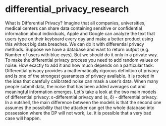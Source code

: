 # differential_privacy_research

What is Differential Privacy?
Imagine that all companies, universities, medical centers can share data containing sensitive or confidential information about individuals, Apple and Google can analyze the text that users type on their keyboard every day and make a better product using this without big data breaches. We can do it with differential privacy methods. Suppose we have a database and want to return output (e.g. Number of users with blue eyes). But we should do it only in a private way. To make the differential privacy process you need to add random values or noise. How exactly to add it and how much depends on a particular task. Differential privacy provides a mathematically rigorous definition of privacy and is one of the strongest guarantees of privacy available. It is rooted in the idea that carefully calibrated noise can mask a user’s data. When many people submit data, the noise that has been added averages out and meaningful information emerges. Let's take a look at the two main models of differential privacy: ε-differential privacy and (ε, δ) - differential privacy. In a nutshell, the main difference between the models is that the second one assumes the possibility that the attacker can get the whole database into possession where the DP will not work, i.e. it is possible that a very bad case will happen.
